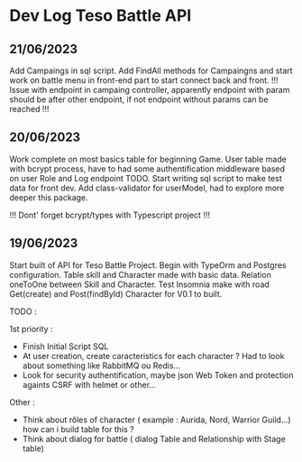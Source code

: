 # Dev Log Teso Battle API 

## 21/06/2023 

Add Campaings in sql script. Add FindAll methods for Campaingns and start work on battle menu in front-end part to start connect back and front.
!!! Issue with endpoint in campaing controller, apparently endpoint with param should be after other endpoint, if not endpoint without params can be reached !!! 

## 20/06/2023

Work complete on most basics table for beginning Game. User table made with bcrypt process, have to had some authentification middleware based on user Role and Log endpoint TODO. Start writing sql script to make test data for front dev. Add class-validator for userModel, had to explore more deeper this package. 

!!! Dont' forget bcrypt/types with Typescript project !!! 

## 19/06/2023 

Start built of API for Teso Battle Project. 
Begin with TypeOrm and Postgres configuration. 
Table skill and Character made with basic data. Relation oneToOne between Skill and Character. Test Insomnia make with road Get(create) and Post(findById)
Character for V0.1 to built. 

TODO : 

1st priority :

- Finish Initial Script SQL
- At user creation, create caracteristics for each character ? Had to look about something like RabbitMQ ou Redis...
- Look for security authentification, maybe json Web Token and protection againts CSRF with helmet or other...


Other : 

- Think about rôles of character ( example :  Aurida, Nord, Warrior Guild...) how can i build table for this ? 
- Think about dialog for battle ( dialog Table and Relationship with Stage table)


